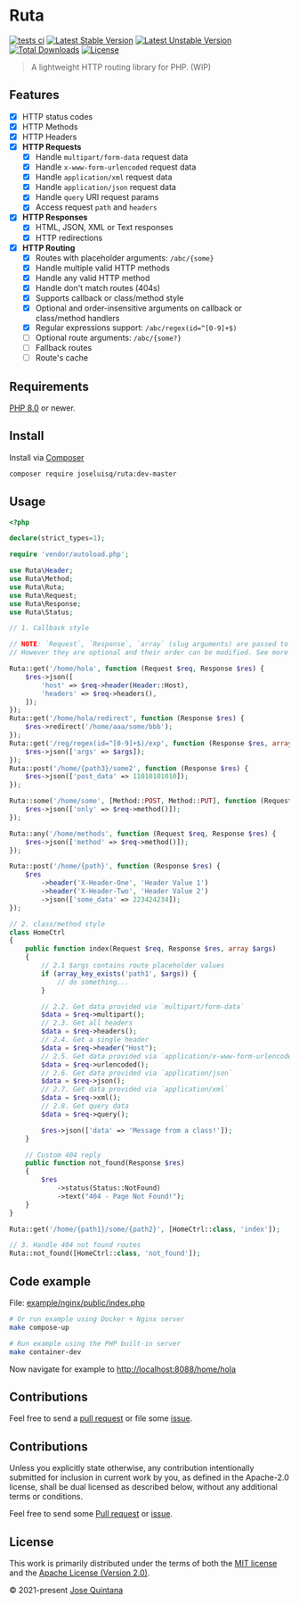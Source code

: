 # Ruta

[![tests ci](https://github.com/joseluisq/ruta/actions/workflows/tests.yml/badge.svg?branch=master)](https://github.com/joseluisq/ruta/actions/workflows/tests.yml) [![Latest Stable Version](https://poser.pugx.org/joseluisq/ruta/version)](https://packagist.org/packages/joseluisq/ruta) [![Latest Unstable Version](https://poser.pugx.org/joseluisq/ruta/v/unstable)](//packagist.org/packages/joseluisq/ruta) [![Total Downloads](https://poser.pugx.org/joseluisq/ruta/downloads)](https://packagist.org/packages/joseluisq/ruta) [![License](https://poser.pugx.org/joseluisq/ruta/license)](https://packagist.org/packages/joseluisq/ruta)

> A lightweight HTTP routing library for PHP. (WIP)

## Features

- [x] HTTP status codes
- [x] HTTP Methods
- [x] HTTP Headers
- [x] **HTTP Requests**
  - [x] Handle `multipart/form-data` request data
  - [x] Handle `x-www-form-urlencoded` request data
  - [x] Handle `application/xml` request data
  - [x] Handle `application/json` request data
  - [x] Handle `query` URI request params
  - [x] Access request `path` and `headers`
- [x] **HTTP Responses**
  - [x] HTML, JSON, XML or Text responses
  - [x] HTTP redirections
- [x] **HTTP Routing**
  - [x] Routes with placeholder arguments: `/abc/{some}`
  - [x] Handle multiple valid HTTP methods
  - [x] Handle any valid HTTP method
  - [x] Handle don't match routes (404s)
  - [x] Supports callback or class/method style
  - [x] Optional and order-insensitive arguments on callback or class/method handlers
  - [x] Regular expressions support: `/abc/regex(id=^[0-9]+$)`
  - [ ] Optional route arguments: `/abc/{some?}`
  - [ ] Fallback routes
  - [ ] Route's cache

## Requirements

[PHP 8.0](https://www.php.net/releases/8.0/en.php) or newer.

## Install

Install via [Composer](https://packagist.org/packages/joseluisq/ruta)

```sh
composer require joseluisq/ruta:dev-master
```

## Usage

```php
<?php

declare(strict_types=1);

require 'vendor/autoload.php';

use Ruta\Header;
use Ruta\Method;
use Ruta\Ruta;
use Ruta\Request;
use Ruta\Response;
use Ruta\Status;

// 1. Callback style

// NOTE: `Request`, `Response`, `array` (slug arguments) are passed to the callback.
// However they are optional and their order can be modified. See more examples below.

Ruta::get('/home/hola', function (Request $req, Response $res) {
    $res->json([
        'host' => $req->header(Header::Host),
        'headers' => $req->headers(),
    ]);
});
Ruta::get('/home/hola/redirect', function (Response $res) {
    $res->redirect('/home/aaa/some/bbb');
});
Ruta::get('/reg/regex(id=^[0-9]+$)/exp', function (Response $res, array $args) {
    $res->json(['args' => $args]);
});
Ruta::post('/home/{path3}/some2', function (Response $res) {
    $res->json(['post_data' => 11010101010]);
});

Ruta::some('/home/some', [Method::POST, Method::PUT], function (Request $req, Response $res) {
    $res->json(['only' => $req->method()]);
});

Ruta::any('/home/methods', function (Request $req, Response $res) {
    $res->json(['method' => $req->method()]);
});

Ruta::post('/home/{path}', function (Response $res) {
    $res
        ->header('X-Header-One', 'Header Value 1')
        ->header('X-Header-Two', 'Header Value 2')
        ->json(['some_data' => 223424234]);
});

// 2. class/method style
class HomeCtrl
{
    public function index(Request $req, Response $res, array $args)
    {
        // 2.1 $args contains route placeholder values
        if (array_key_exists('path1', $args)) {
            // do something...
        }

        // 2.2. Get data provided via `multipart/form-data` 
        $data = $req->multipart();
        // 2.3. Get all headers
        $data = $req->headers();
        // 2.4. Get a single header
        $data = $req->header("Host");
        // 2.5. Get data provided via `application/x-www-form-urlencoded` 
        $data = $req->urlencoded();
        // 2.6. Get data provided via `application/json`
        $data = $req->json();
        // 2.7. Get data provided via `application/xml`
        $data = $req->xml();
        // 2.8. Get query data
        $data = $req->query();

        $res->json(['data' => 'Message from a class!']);
    }

    // Custom 404 reply
    public function not_found(Response $res)
    {
        $res
            ->status(Status::NotFound)
            ->text("404 - Page Not Found!");
    }
}

Ruta::get('/home/{path1}/some/{path2}', [HomeCtrl::class, 'index']);

// 3. Handle 404 not found routes
Ruta::not_found([HomeCtrl::class, 'not_found']);
```

## Code example

File: [example/nginx/public/index.php](example/nginx/public/index.php)

```sh
# Or run example using Docker + Nginx server
make compose-up
```

```sh
# Run example using the PHP built-in server
make container-dev
```

Now navigate for example to [http://localhost:8088/home/hola](http://localhost:8088/home/hola)

## Contributions

Feel free to send a [pull request](https://github.com/joseluisq/ruta/pulls) or file some [issue](https://github.com/joseluisq/ruta/issues).

## Contributions

Unless you explicitly state otherwise, any contribution intentionally submitted for inclusion in current work by you, as defined in the Apache-2.0 license, shall be dual licensed as described below, without any additional terms or conditions.

Feel free to send some [Pull request](https://github.com/joseluisq/ruta/pulls) or [issue](https://github.com/joseluisq/ruta/issues).

## License

This work is primarily distributed under the terms of both the [MIT license](LICENSE-MIT) and the [Apache License (Version 2.0)](LICENSE-APACHE).

© 2021-present [Jose Quintana](https://git.io/joseluisq)
